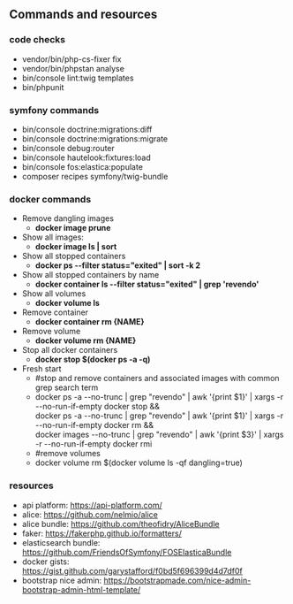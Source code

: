 ## Commands and resources

### code checks

- vendor/bin/php-cs-fixer fix
- vendor/bin/phpstan analyse
- bin/console lint:twig templates
- bin/phpunit

### symfony commands

- bin/console doctrine:migrations:diff
- bin/console doctrine:migrations:migrate
- bin/console debug:router
- bin/console hautelook:fixtures:load
- bin/console fos:elastica:populate
- composer recipes symfony/twig-bundle

### docker commands

- Remove dangling images
    - **docker image prune**
- Show all images:
    - **docker image ls | sort**
- Show all stopped containers
    - **docker ps --filter status="exited" | sort -k 2**
- Show all stopped containers by name
    - **docker container ls --filter status="exited" | grep 'revendo'**
- Show all volumes
    - **docker volume ls**
- Remove container
    - **docker container rm {NAME}**
- Remove volume
    - **docker volume rm {NAME}**
- Stop all docker containers
    - **docker stop $(docker ps -a -q)**
- Fresh start
    - #stop and remove containers and associated images with common grep search term
    - docker ps -a --no-trunc | grep "revendo" | awk '{print $1}' | xargs -r --no-run-if-empty docker stop && \
      docker ps -a --no-trunc | grep "revendo" | awk '{print $1}' | xargs -r --no-run-if-empty docker rm && \
      docker images --no-trunc | grep "revendo" | awk '{print $3}' | xargs -r --no-run-if-empty docker rmi
    - #remove volumes
    - docker volume rm $(docker volume ls -qf dangling=true)

### resources

- api platform: https://api-platform.com/
- alice: https://github.com/nelmio/alice
- alice bundle: https://github.com/theofidry/AliceBundle
- faker: https://fakerphp.github.io/formatters/
- elasticsearch bundle: https://github.com/FriendsOfSymfony/FOSElasticaBundle
- docker gists: https://gist.github.com/garystafford/f0bd5f696399d4d7df0f
- bootstrap nice admin: https://bootstrapmade.com/nice-admin-bootstrap-admin-html-template/
